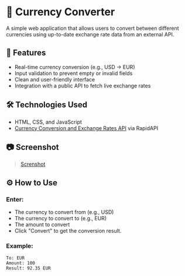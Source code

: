 # 💱 Currency Converter

A simple web application that allows users to convert between different currencies using up-to-date exchange rate data from an external API.

## 🚀 Features

- Real-time currency conversion (e.g., USD → EUR)
- Input validation to prevent empty or invalid fields
- Clean and user-friendly interface
- Integration with a public API to fetch live exchange rates

## 🛠️ Technologies Used

- HTML, CSS, and JavaScript
- [Currency Conversion and Exchange Rates API](https://rapidapi.com/principalapis/api/currency-conversion-and-exchange-rates) via RapidAPI

## 📷 Screenshot

> [Screnshot]()

## ⚙️ How to Use

### Enter:

- The currency to convert from (e.g., USD)
- The currency to convert to (e.g., EUR)
- The amount to convert
- Click "Convert" to get the conversion result.

### Example: 
```From: USD
To: EUR
Amount: 100
Result: 92.35 EUR
